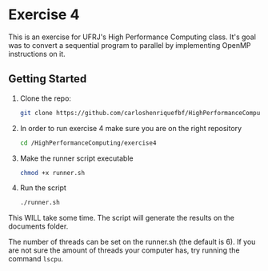 # Exercise 4
This is an exercise for UFRJ's High Performance Computing class. It's goal was to convert a sequential program to parallel by implementing OpenMP instructions on it.

## Getting Started

1. Clone the repo:

   ```sh
   git clone https://github.com/carloshenriquefbf/HighPerformanceComputing.git
   ```
2. In order to run exercise 4 make sure you are on the right repository

   ```sh
   cd /HighPerformanceComputing/exercise4
   ```
3. Make the runner script executable

   ```sh
   chmod +x runner.sh
   ```
4. Run the script

    ```sh
   ./runner.sh
   ```
This WILL take some time. The script will generate the results on the documents folder.

The number of threads can be set on the runner.sh (the default is 6). If you are not sure the amount of threads your computer has, try running the command  ```lscpu```.
